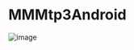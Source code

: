 # MMMtp3Android

![image](https://user-images.githubusercontent.com/71399411/150178367-ea2e388e-c938-42be-85c4-ac1650a72f5d.png)
